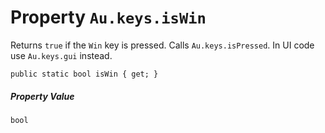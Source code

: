 # Property `Au.keys.isWin`

Returns `true` if the `Win` key is pressed. Calls `Au.keys.isPressed`. In UI code use `Au.keys.gui` instead.

```
public static bool isWin { get; }
```

##### Property Value

`bool`
